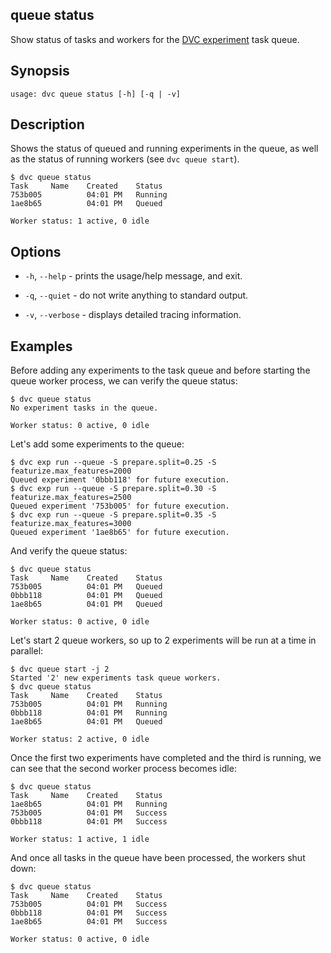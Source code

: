 ## queue status

Show status of tasks and workers for the [DVC experiment] task queue.

[dvc experiment]: /doc/user-guide/experiment-management/experiments-overview

## Synopsis

```usage
usage: dvc queue status [-h] [-q | -v]
```

## Description

Shows the status of queued and running experiments in the queue, as well as the
status of running workers (see `dvc queue start`).

```cli
$ dvc queue status
Task     Name    Created    Status
753b005          04:01 PM   Running
1ae8b65          04:01 PM   Queued

Worker status: 1 active, 0 idle
```

## Options

- `-h`, `--help` - prints the usage/help message, and exit.

- `-q`, `--quiet` - do not write anything to standard output.

- `-v`, `--verbose` - displays detailed tracing information.

## Examples

Before adding any experiments to the task queue and before starting the queue
worker process, we can verify the queue status:

```cli
$ dvc queue status
No experiment tasks in the queue.

Worker status: 0 active, 0 idle
```

Let's add some experiments to the queue:

```cli
$ dvc exp run --queue -S prepare.split=0.25 -S featurize.max_features=2000
Queued experiment '0bbb118' for future execution.
$ dvc exp run --queue -S prepare.split=0.30 -S featurize.max_features=2500
Queued experiment '753b005' for future execution.
$ dvc exp run --queue -S prepare.split=0.35 -S featurize.max_features=3000
Queued experiment '1ae8b65' for future execution.
```

And verify the queue status:

```cli
$ dvc queue status
Task     Name    Created    Status
753b005          04:01 PM   Queued
0bbb118          04:01 PM   Queued
1ae8b65          04:01 PM   Queued

Worker status: 0 active, 0 idle
```

Let's start 2 queue workers, so up to 2 experiments will be run at a time in
parallel:

```cli
$ dvc queue start -j 2
Started '2' new experiments task queue workers.
$ dvc queue status
Task     Name    Created    Status
753b005          04:01 PM   Running
0bbb118          04:01 PM   Running
1ae8b65          04:01 PM   Queued

Worker status: 2 active, 0 idle
```

Once the first two experiments have completed and the third is running, we can
see that the second worker process becomes idle:

```cli
$ dvc queue status
Task     Name    Created    Status
1ae8b65          04:01 PM   Running
753b005          04:01 PM   Success
0bbb118          04:01 PM   Success

Worker status: 1 active, 1 idle
```

And once all tasks in the queue have been processed, the workers shut down:

```cli
$ dvc queue status
Task     Name    Created    Status
753b005          04:01 PM   Success
0bbb118          04:01 PM   Success
1ae8b65          04:01 PM   Success

Worker status: 0 active, 0 idle
```
